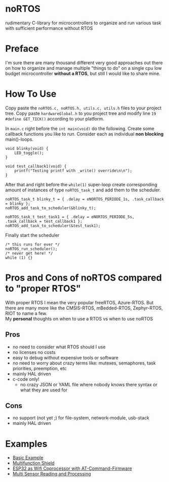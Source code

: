 # noRTOS
rudimentary C-library for microcontrollers to organize and run various task with sufficient performance without RTOS

# Preface
I'm sure there are many thousand different very good approaches out there on how to organize and manage multiple "things to do" on a single cpu low budget microcontroller **without a RTOS**, but still I would like to share mine.

# How To Use
Copy paste the ```noRTOS.c, noRTOS.h, utils.c, utils.h``` files to your project tree.
Copy paste ```hardwareGlobal.h``` to you project tree and modify line ```19 #define GET_TICK()``` according to your platform.

In ```main.c``` right before the ```int main(void)```  do the following.
Create some callback functions you like to run.
Consider each as individual **non blocking** main()-loops.   

```
void blinky(void) {
    LED_toggle();
}

void test_callback1(void) {
    printf("Testing printf with _write() override\n\n");
}

```
After that and right before the ```while(1)``` super-loop create corresponding amount of instances of type ```noRTOS_task_t``` and add them to the scheduler.   

```
noRTOS_task_t blinky_t = { .delay = eNORTOS_PERIODE_1s, .task_callback = blinky };
noRTOS_add_task_to_scheduler(&blinky_t);

noRTOS_task_t test_task1 = { .delay = eNORTOS_PERIODE_5s, .task_callback = test_callback1 };
noRTOS_add_task_to_scheduler(&test_task1);

```
Finally start the scheduler   

```
/* this runs for ever */
noRTOS_run_scheduler();
/* never get here! */
while (1) {}

```
# Pros and Cons of noRTOS compared to "proper RTOS"
With proper RTOS I mean the very popular freeRTOS, Azure-RTOS. But there are many more like the CMSIS-RTOS, mBedded-RTOS, Zephyr-RTOS, RIOT to name a few.  
My **personal** thoughts on when to use a RTOS vs when to use noRTOS  

## Pros
- no need to consider what RTOS should I use
- no licenses no costs
- easy to debug without expensive tools or software
- no need to worry about crazy terms like: mutexes, semaphores, task priorities, preemption, etc
- mainly HAL driven
- c-code only!
    - no crazy JSON or YAML file where nobody knows there syntax or what they are used for

## Cons
- no support (not yet ;) for file-system, network-module, usb-stack
- mainly HAL driven

# Examples
- [Basic Example](Projects/Basic-Nucleo/README.md)
- [Multifunction Shield](Projects/Multi-Function-Shield/README.md)
- [ESP32 as Wifi Coprocessor with AT-Command-Firmware](Projects/AT-Commands/README.md)
- [Multi Sensor Reading and Processing](Projects/Multi-Sensors/README.md)